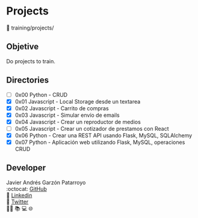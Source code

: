# Projects
:open_file_folder:
training/projects/

## Objetive
Do projects to train.

## Directories
* [ ] 0x00 Python - CRUD
* [x] 0x01 Javascript - Local Storage desde un textarea
* [x] 0x02 Javascript - Carrito de compras
* [x] 0x03 Javascript - Simular envío de emails
* [x] 0x04 Javascript - Crear un reproductor de medios
* [ ] 0x05 Javascript - Crear un cotizador de prestamos con React
* [x] 0x06 Python - Crear una REST API usando Flask, MySQL, SQLAlchemy
* [x] 0x07 Python - Aplicación web utilizando Flask, MySQL, operaciones CRUD

## Developer
Javier Andrés Garzón Patarroyo  
:octocat: [GitHub](https://github.com/javierandresgp/)  
:link: [Linkedin](https://www.linkedin.com/in/javierandresgp/)  
:link: [Twitter](https://twitter.com/javierandresgp0)  
:man_technologist: :books: :computer: :globe_with_meridians:
